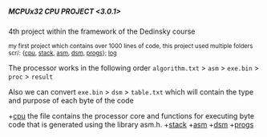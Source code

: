 ##### MCPUx32 CPU PROJECT <3.0.1> 

 4th project within the framework of the Dedinsky course

<sub>my first project which contains over 1000 lines of code, this project used multiple folders scr/: {[cpu](https://github.com/MoonXCode/MCPUx32/tree/main/scr/cpu), [stack](https://github.com/MoonXCode/MCPUx32/tree/main/scr/stack), [asm](https://github.com/MoonXCode/MCPUx32/tree/main/scr/asm), [dsm](https://github.com/MoonXCode/MCPUx32/tree/main/scr/dsm), [progs](https://github.com/MoonXCode/MCPUx32/tree/main/scr/PROGS)}; [log](https://github.com/MoonXCode/MCPUx32/tree/main/log)<sub>

 The processor works in the following order `algorithm.txt` > `asm` > `exe.bin` > `proc` > `result`

 Also we can convert `exe.bin` > `dsm` > `table.txt` which will contain the type and purpose of each byte of the code

+[cpu](https://github.com/MoonXCode/MCPUx32/tree/main/scr/cpu) the file contains the processor core and functions for executing byte code that is generated using the library asm.h.
+[stack](https://github.com/MoonXCode/MCPUx32/tree/main/scr/stack)
+[asm](https://github.com/MoonXCode/MCPUx32/tree/main/scr/asm)
+[dsm](https://github.com/MoonXCode/MCPUx32/tree/main/scr/dsm) 
+[progs](https://github.com/MoonXCode/MCPUx32/tree/main/scr/PROGS)
